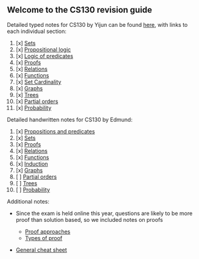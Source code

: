 ## Welcome to the CS130 revision guide

Detailed typed notes for CS130 by Yijun can be found [here](./content/INDEX.html), with links to each individual section:

1. [x] [Sets](./INDEX.html#sets)
2. [x] [Propositional logic](./INDEX.html#proplogic)
3. [x] [Logic of predicates](./INDEX.html#predicates)
4. [x] [Proofs](./INDEX.html#proofs)
5. [x] [Relations](./INDEX.html#relations)
6. [x] [Functions](./INDEX.html#functions)
7. [x] [Set Cardinality](./INDEX.html#cardinality)
8. [x] [Graphs](./INDEX.html#graphs)
9. [x] [Trees](./INDEX.html#trees)
10. [x] [Partial orders](./INDEX.html#partorder)
11. [x] [Probability](./INDEX.html#prob)



Detailed handwritten notes for CS130 by Edmund:

1. [x] [Propositions and predicates](./handwritten/propositionsAndPredicates.pdf)
2. [x] [Sets](./handwritten/sets.pdf)
3. [x] [Proofs](./handwritten/proofs)
4. [x] [Relations](./handwritten/relations.pdf)
5. [x] [Functions](./handwritten/functions.pdf)
6. [x] [Induction](./handwritten/inductions.pdf)
7. [x] [Graphs](./handwritten/graphs.pdf)
8. [ ] [Partial orders]()
9. [ ] [Trees]()
10. [ ] [Probability]()



Additional notes:

- Since the exam is held online this year, questions are likely to be more proof than solution based, so we included notes on proofs
   - [Proof approaches](./ProofApproaches)
   - [Types of proof](./TypesOfProof)

- [General cheat sheet](./CheatSheet)

